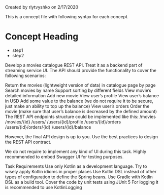 Created by rlytvyshko on 2/17/2020

This is a concept file with following syntax for each concept.
# Concept Heading
* step1
* step2

Develop a movies catalogue REST API. Treat it as a backend part of streaming service UI. The API should provide the functionality to cover the following scenarios:

Return the movies (lightweight version of data) in catalogue page by page
Search movies by name
Support sorting by different fields
View movie’s detailed information
Add new movie
View user’s profile
View user’s balance in USD
Add some value to the balance (we do not require it to be secure, just make an ability to top up the balance)
View user’s orders
Order the movie (make sure that user’s balance is decreased by the defined amount)
The REST API endpoints structure could be implemented like this:
/movies
/movies/{id}
/users/
/users/{id}/profile
/users/{id}/orders
/users/{id}/orders/{id}
/users/{id}/balance

However, the final API design is up to you. Use the best practices to design the REST API contract.

We do not require to implement any kind of UI during this task. Highly recommended to embed Swagger UI for testing purposes.

Task Requirements
Use only Kotlin as a development language. Try to wisely apply Kotlin idioms in proper places
Use Kotlin DSL instead of other types of configuration to define the Spring beans.
Use Gradle with Kotlin DSL as a build tool.
Cover the code by unit tests using JUnit 5
For logging it is recommended to use KotlinLogging